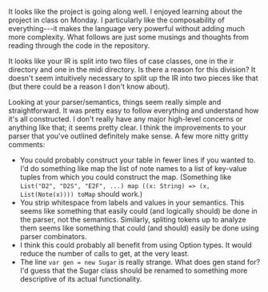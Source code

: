 It looks like the project is going along well. I enjoyed learning about the project in class on Monday. I particularly like the composability of everything---it makes the language very powerful without adding much more complexity. What follows are just some musings and thoughts from reading through the code in the repository.

It looks like your IR is split into two files of case classes, one in the ir directory and one in the midi directory. Is there a reason for this division? It doesn't seem intuitively necessary to split up the IR into two pieces like that (but there could be a reason I don't know about).

Looking at your parser/semantics, things seem really simple and straightforward. It was pretty easy to follow everything and understand how it's all constructed. I don't really have any major high-level concerns or anything like that; it seems pretty clear. I think the improvements to your parser that you've outlined definitely make sense. A few more nitty gritty comments:
* You could probably construct your table in fewer lines if you wanted to. I'd do something like map the list of note names to a list of key-value tuples from which you could construct the map. (Something like `List("D2", "D2S", "E2F", ...) map ((x: String) => (x, List(Note(x)))) toMap` should work.)
* You strip whitespace from labels and values in your semantics. This seems like something that easily could (and logically should) be done in the parser, not the semantics. Similarly, spliting tokens up to analyze them seems like something that could (and should) easily be done using parser combinators.
* I think this could probably all benefit from using Option types. It would reduce the number of calls to get, at the very least.
* The line `var gen = new Sugar` is really strange. What does gen stand for? I'd guess that the Sugar class should be renamed to something more descriptive of its actual functionality.
